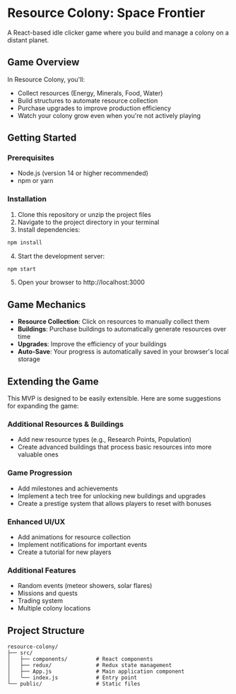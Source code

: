 # Resource Colony: Space Frontier

A React-based idle clicker game where you build and manage a colony on a distant planet.

## Game Overview

In Resource Colony, you'll:
- Collect resources (Energy, Minerals, Food, Water)
- Build structures to automate resource collection
- Purchase upgrades to improve production efficiency
- Watch your colony grow even when you're not actively playing

## Getting Started

### Prerequisites
- Node.js (version 14 or higher recommended)
- npm or yarn

### Installation

1. Clone this repository or unzip the project files
2. Navigate to the project directory in your terminal
3. Install dependencies:
```bash
npm install
```
4. Start the development server:
```bash
npm start
```
5. Open your browser to http://localhost:3000

## Game Mechanics

- **Resource Collection**: Click on resources to manually collect them
- **Buildings**: Purchase buildings to automatically generate resources over time
- **Upgrades**: Improve the efficiency of your buildings
- **Auto-Save**: Your progress is automatically saved in your browser's local storage

## Extending the Game

This MVP is designed to be easily extensible. Here are some suggestions for expanding the game:

### Additional Resources & Buildings
- Add new resource types (e.g., Research Points, Population)
- Create advanced buildings that process basic resources into more valuable ones

### Game Progression
- Add milestones and achievements
- Implement a tech tree for unlocking new buildings and upgrades
- Create a prestige system that allows players to reset with bonuses

### Enhanced UI/UX
- Add animations for resource collection
- Implement notifications for important events
- Create a tutorial for new players

### Additional Features
- Random events (meteor showers, solar flares)
- Missions and quests
- Trading system
- Multiple colony locations

## Project Structure

```
resource-colony/
├── src/
│   ├── components/         # React components
│   ├── redux/              # Redux state management
│   ├── App.js              # Main application component
│   └── index.js            # Entry point
└── public/                 # Static files
```